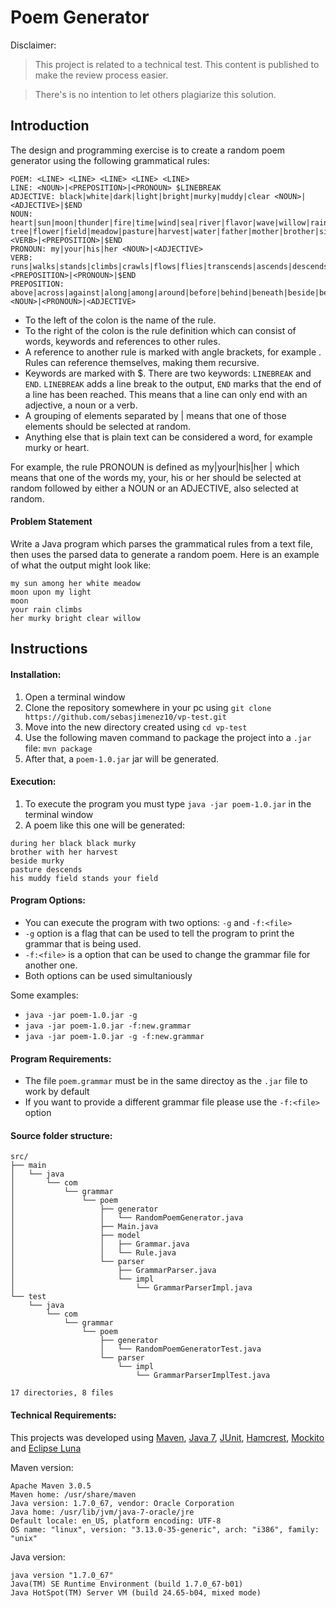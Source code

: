 Poem Generator
===

Disclaimer:
> This project is related to a technical test. This content is published to make the review process easier.

> There's is no intention to let others plagiarize this solution.

Introduction
---

The design and programming exercise is to create a random poem generator using the
following grammatical rules:

```
POEM: <LINE> <LINE> <LINE> <LINE> <LINE>
LINE: <NOUN>|<PREPOSITION>|<PRONOUN> $LINEBREAK
ADJECTIVE: black|white|dark|light|bright|murky|muddy|clear <NOUN>|<ADJECTIVE>|$END
NOUN: heart|sun|moon|thunder|fire|time|wind|sea|river|flavor|wave|willow|rain|
tree|flower|field|meadow|pasture|harvest|water|father|mother|brother|sister <VERB>|<PREPOSITION>|$END
PRONOUN: my|your|his|her <NOUN>|<ADJECTIVE>
VERB: runs|walks|stands|climbs|crawls|flows|flies|transcends|ascends|descends|sinks <PREPOSITION>|<PRONOUN>|$END
PREPOSITION: above|across|against|along|among|around|before|behind|beneath|beside|between|beyond|during|inside|onto|outside|under|underneath|upon|with|without|through <NOUN>|<PRONOUN>|<ADJECTIVE>
```

- To the left of the colon is the name of the rule.
- To the right of the colon is the rule definition which can consist of words, keywords and references to other rules.
- A reference to another rule is marked with angle brackets, for example <NOUN>. Rules can reference themselves, making them recursive.
- Keywords are marked with $. There are two keywords: ```LINEBREAK``` and ```END```. ```LINEBREAK``` adds a line break to the output, ```END``` marks that the end of a line has been reached. This means that a line can only end with an adjective, a noun or a verb.
- A grouping of elements separated by | means that one of those elements should be 
selected at random.
- Anything else that is plain text can be considered a word, for example murky or 
heart. 

For example, the rule PRONOUN is defined as my|your|his|her <NOUN>|<ADJECTIVE> which
means that one of the words my, your, his or her should be selected at random followed by
either a NOUN or an ADJECTIVE, also selected at random.

#### Problem Statement

Write a Java program which parses the grammatical rules from a text file, then uses the parsed data to generate a random poem. Here is an example of what the output might look like:

```
my sun among her white meadow
moon upon my light
moon
your rain climbs
her murky bright clear willow
```

Instructions
---

#### Installation:

1. Open a terminal window
2. Clone the repository somewhere in your pc using ```git clone https://github.com/sebasjimenez10/vp-test.git```
3. Move into the new directory created using ```cd vp-test```
4. Use the following maven command to package the project into a ```.jar``` file: ```mvn package```
5. After that, a ```poem-1.0.jar``` jar will be generated.

#### Execution:

1. To execute the program you must type ```java -jar poem-1.0.jar``` in the terminal window
2. A poem like this one will be generated:
```
during her black black murky 
brother with her harvest 
beside murky 
pasture descends 
his muddy field stands your field
```

#### Program Options:

- You can execute the program with two options: ```-g``` and ```-f:<file>```
- ```-g``` option is a flag that can be used to tell the program to print the grammar that is being used.
- ```-f:<file>``` is a option that can be used to change the grammar file for another one.
- Both options can be used simultaniously

Some examples:

- ```java -jar poem-1.0.jar -g```
- ```java -jar poem-1.0.jar -f:new.grammar```
- ```java -jar poem-1.0.jar -g -f:new.grammar```

#### Program Requirements:

- The file ```poem.grammar``` must be in the same directoy as the ```.jar``` file to work by default
- If you want to provide a different grammar file please use the ```-f:<file>``` option

#### Source folder structure:
```
src/
├── main
│   └── java
│       └── com
│           └── grammar
│               └── poem
│                   ├── generator
│                   │   └── RandomPoemGenerator.java
│                   ├── Main.java
│                   ├── model
│                   │   ├── Grammar.java
│                   │   └── Rule.java
│                   └── parser
│                       ├── GrammarParser.java
│                       └── impl
│                           └── GrammarParserImpl.java
└── test
    └── java
        └── com
            └── grammar
                └── poem
                    ├── generator
                    │   └── RandomPoemGeneratorTest.java
                    └── parser
                        └── impl
                            └── GrammarParserImplTest.java

17 directories, 8 files
```

#### Technical Requirements:

This projects was developed using [Maven](http://maven.apache.org/), [Java 7](http://www.oracle.com/technetwork/java/javase/downloads/jdk7-downloads-1880260.html), [JUnit](http://junit.org/), [Hamcrest](https://github.com/hamcrest), [Mockito](https://code.google.com/p/mockito/) and [Eclipse Luna](https://www.eclipse.org/)

Maven version:
```
Apache Maven 3.0.5
Maven home: /usr/share/maven
Java version: 1.7.0_67, vendor: Oracle Corporation
Java home: /usr/lib/jvm/java-7-oracle/jre
Default locale: en_US, platform encoding: UTF-8
OS name: "linux", version: "3.13.0-35-generic", arch: "i386", family: "unix"
```

Java version:
```
java version "1.7.0_67"
Java(TM) SE Runtime Environment (build 1.7.0_67-b01)
Java HotSpot(TM) Server VM (build 24.65-b04, mixed mode)
```